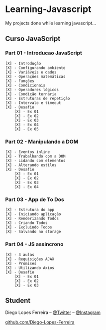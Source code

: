 # Learning-Javascript
My projects done while learning javascript...

## Curso JavaScript
### Part 01 - Introducao JavaScript
    [X] - Introdução
    [X] - Configurando ambiente
    [X] - Variáveis e dados
    [X] - Operações matemáticas
    [X] - Funções
    [X] - Condicionais
    [X] - Operadores lógicos
    [X] - Condição ternária
    [X] - Estruturas de repetição
    [X] - Intervalo e timeout
    [X] - Desafio
        [X] - Ex 01
        [X] - Ex 02
        [X] - Ex 03
        [X] - Ex 04
        [X] - Ex 05

### Part 02 - Manipulando a DOM
    [X] - Eventos inline
    [X] - Trabalhando com a DOM
    [X] - Lidando com elementos
    [X] - Alterando estilos
    [X] - Desafio   
        [X] - Ex 01
        [X] - Ex 02
        [X] - Ex 03
        [X] - Ex 04

### Part 03 - App de To Dos
    [X] - Estrutura do app
    [X] - Iniciando aplicação
    [X] - Renderizando Todos
    [X] - Criando Todos
    [X] - Excluindo Todos
    [X] - Salvando no storage

### Part 04 - JS assincrono
    [X] - 3 aulas
    [X] - Requisições AJAX
    [X] - Promises
    [X] - Utilizando Axios
    [X] - Desafio
        [X] - Ex 01
        [X] - Ex 02
        [X] - Ex 03



## Student

Diego Lopes Ferreira – [@Twitter](https://twitter.com/Diego45731776) – [@Instagram](https://www.instagram.com/diego.lopes.f/)

[github.com/Diego-Lopes-Ferreira](https://github.com/Diego-Lopes-Ferreira/)
